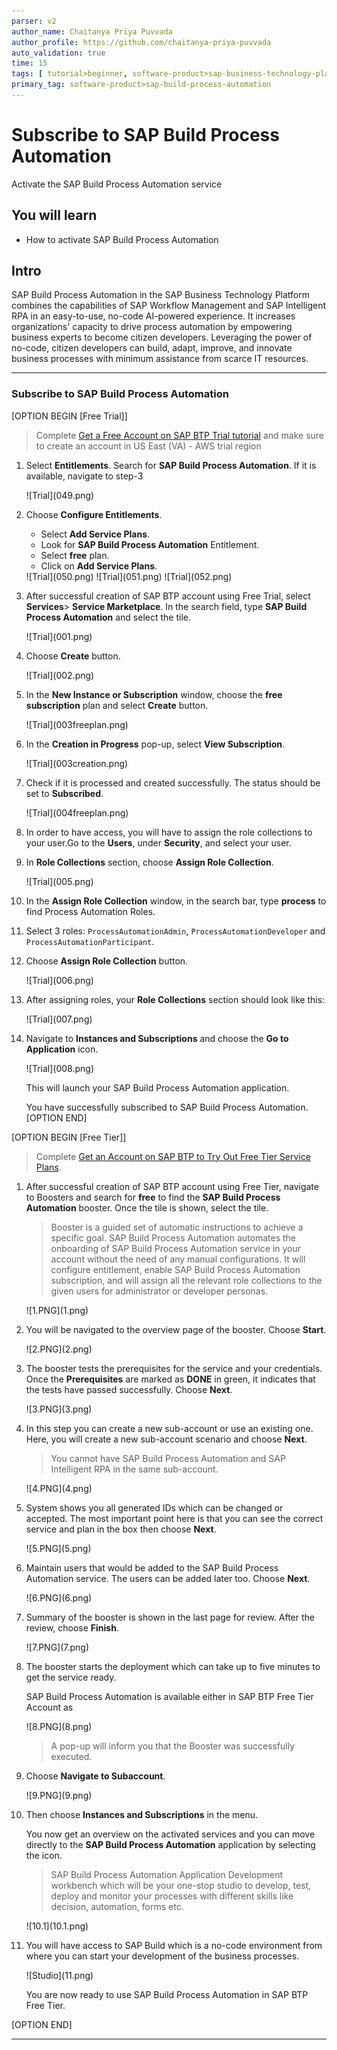 ```yaml
---
parser: v2
author_name: Chaitanya Priya Puvvada
author_profile: https://github.com/chaitanya-priya-puvvada
auto_validation: true
time: 15
tags: [ tutorial>beginner, software-product>sap-business-technology-platform, tutorial>free-tier ]
primary_tag: software-product>sap-build-process-automation
---
```


# Subscribe to SAP Build Process Automation
<!-- description --> Activate the SAP Build Process Automation service 
 

## You will learn
  - How to activate SAP Build Process Automation 

## Intro
SAP Build Process Automation in the SAP Business Technology Platform combines the capabilities of SAP Workflow Management and SAP Intelligent RPA in an easy-to-use, no-code AI-powered experience. It increases organizations' capacity to drive process automation by empowering business experts to become citizen developers. Leveraging the power of no-code, citizen developers can build, adapt, improve, and innovate business processes with minimum assistance from scarce IT resources.

---

### Subscribe to SAP Build Process Automation 



[OPTION BEGIN [Free Trial]]

> Complete [Get a Free Account on SAP BTP Trial tutorial](hcp-create-trial-account)
  and make sure to create an account in US East (VA) - AWS trial region

1. Select **Entitlements**. Search for **SAP Build Process Automation**. 
   If it is available, navigate to step-3
   <!-- border -->![Trial](049.png)

   

2. Choose **Configure Entitlements**.
    - Select **Add Service Plans**.
    - Look for **SAP Build Process Automation** Entitlement.
    - Select **free** plan.
    - Click on **Add Service Plans**.

    <!-- border -->![Trial](050.png)
    
    <!-- border -->![Trial](051.png)

    <!-- border -->![Trial](052.png)

3. After successful creation of SAP BTP account using Free Trial, select **Services**> **Service Marketplace**. In the search field, type **SAP Build Process Automation** and select the tile.

    <!-- border -->![Trial](001.png)

4. Choose **Create** button.

    <!-- border -->![Trial](002.png)

5.  In the **New Instance or Subscription** window, choose the **free subscription** plan and select **Create** button.

    <!-- border -->![Trial](003freeplan.png)

6. In the **Creation in Progress** pop-up, select **View Subscription**.

    <!-- border -->![Trial](003creation.png)

7. Check if it is processed and created successfully. The status should be set to **Subscribed**.

    <!-- border -->![Trial](004freeplan.png)

8. In order to have access, you will have to assign the role collections to your user.Go to the **Users**, under **Security**, and select your user.

9. In **Role Collections** section, choose **Assign Role Collection**.

    <!-- border -->![Trial](005.png)

10. In the **Assign Role Collection** window, in the search bar, type **process** to find Process Automation Roles.

11. Select 3 roles: `ProcessAutomationAdmin`, `ProcessAutomationDeveloper` and `ProcessAutomationParticipant`.

12. Choose **Assign Role Collection** button.

     <!-- border -->![Trial](006.png)   

13. After assigning roles, your **Role Collections** section should look like this:

    <!-- border -->![Trial](007.png)

14. Navigate to **Instances and Subscriptions** and choose the **Go to Application** icon.

    <!-- border -->![Trial](008.png)

    This will launch your SAP Build Process Automation application.

    You have successfully subscribed to SAP Build Process Automation.
[OPTION END]


[OPTION BEGIN [Free Tier]]

> Complete [Get an Account on SAP BTP to Try Out Free Tier Service Plans](btp-free-tier-account). 
  

1. After successful creation of SAP BTP account using Free Tier, navigate to Boosters and search for **free** to find the **SAP Build Process Automation** booster. Once the tile is shown, select the tile.

    > Booster is a guided set of automatic instructions to achieve a specific goal. SAP Build Process Automation automates the onboarding of SAP Build Process Automation service in your account without the need of any manual configurations. It will configure entitlement, enable SAP Build Process Automation subscription, and will assign all the relevant role collections to the given users for administrator or developer personas.

    <!-- border -->![1.PNG](1.png)

2. You will be navigated to the overview page of the booster. Choose **Start**.

    <!-- border -->![2.PNG](2.png)

3.  The booster tests the prerequisites for the service and your credentials. Once the **Prerequisites** are marked as **DONE** in green, it indicates that the tests have passed successfully. Choose **Next**.

    <!-- border -->![3.PNG](3.png)

4. In this step you can create a new sub-account or use an existing one. Here, you will create a new sub-account scenario and choose **Next**.

    > You cannot have SAP Build Process Automation and SAP Intelligent RPA in the same sub-account.

    <!-- border -->![4.PNG](4.png)

5. System shows you all generated IDs which can be changed or accepted. The most important point here is that you can see the correct service and plan in the box then choose **Next**.

    <!-- border -->![5.PNG](5.png)

6. Maintain users that would be added to the SAP Build Process Automation service. The users can be added later too. Choose **Next**.

    <!-- border -->![6.PNG](6.png)

7. Summary of the booster is shown in the last page for review. After the review, choose **Finish**.

    <!-- border -->![7.PNG](7.png)  

8. The booster starts the deployment which can take up to five minutes to get the service ready.

    SAP Build Process Automation is available either in SAP BTP Free Tier Account as
    <!-- border -->![8.PNG](8.png)

    >A pop-up will inform you that the Booster was successfully executed.

9. Choose **Navigate to Subaccount**.

    <!-- border -->![9.PNG](9.png)

10. Then choose **Instances and Subscriptions** in the menu.

    You now get an overview on the activated services and you can move directly to the **SAP Build Process Automation** application by selecting the icon.

    > SAP Build Process Automation Application Development workbench which will be your one-stop studio to develop, test, deploy and monitor your processes with different skills like decision, automation, forms etc.

    <!-- border -->![10.1](10.1.png)

11. You will have access to SAP Build which is a no-code environment from where you can start your development of the business processes.

    <!-- border -->![Studio](11.png)

    You are now ready to use SAP Build Process Automation in SAP BTP Free Tier.

[OPTION END]







---